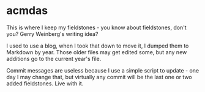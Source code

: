 # acmdas

This is where I keep my fieldstones - you know about fieldstones, don't you? Gerry Weinberg's writing idea?

I used to use a blog, when I took that down to move it, I dumped them to Markdown by year. Those older files may get edited some, but any new additions go to the current year's file.

Commit messages are useless because I use a simple script to update - one day I may change that, but virtually any commit will be the last one or two added fieldstones. Live with it.
